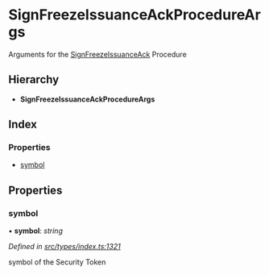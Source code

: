 # SignFreezeIssuanceAckProcedureArgs

Arguments for the [SignFreezeIssuanceAck](../enums/_types_index_.proceduretype.md#signfreezeissuanceack) Procedure

## Hierarchy

* **SignFreezeIssuanceAckProcedureArgs**

## Index

### Properties

* [symbol](../interfaces/_types_index_.signfreezeissuanceackprocedureargs.md#symbol)

## Properties

### symbol

• **symbol**: _string_

_Defined in_ [_src/types/index.ts:1321_](https://github.com/PolymathNetwork/polymath-sdk/blob/e8bbc1e/src/types/index.ts#L1321)

symbol of the Security Token

